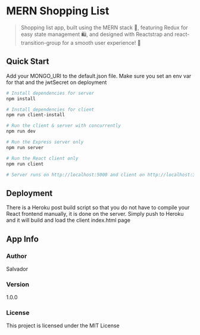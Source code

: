 # MERN Shopping List

> Shopping list app, built using the MERN stack 🚀, featuring Redux for easy state management 🛍️, and designed with Reactstrap and react-transition-group for a smooth user experience! 🎉

## Quick Start

Add your MONGO_URI to the default.json file. Make sure you set an env var for that and the jwtSecret on deployment

```bash
# Install dependencies for server
npm install

# Install dependencies for client
npm run client-install

# Run the client & server with concurrently
npm run dev

# Run the Express server only
npm run server

# Run the React client only
npm run client

# Server runs on http://localhost:5000 and client on http://localhost:3000
```

## Deployment

There is a Heroku post build script so that you do not have to compile your React frontend manually, it is done on the server. Simply push to Heroku and it will build and load the client index.html page

## App Info

### Author

Salvador

### Version

1.0.0

### License

This project is licensed under the MIT License
